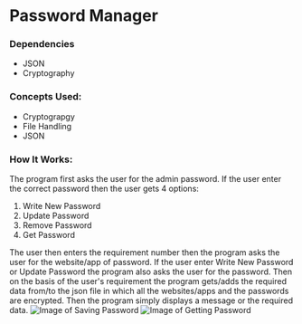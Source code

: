 # Password Manager


### Dependencies
  - JSON
  - Cryptography

### Concepts Used:
  - Cryptograpgy
  - File Handling
  - JSON

### How It Works:
The program first asks the user for the admin password. If the user enter the correct password then the user gets 4 options:
1)  Write New Password
2)  Update Password
3)  Remove Password
4)  Get Password

The user then enters the requirement number then the program asks the user for the website/app of password. If the user enter Write New Password or Update Password the program also asks the user for the password. Then on the basis of the user's requirement the program gets/adds the required data from/to the json file in which all the websites/apps and the passwords are encrypted. Then the program simply displays a message or the required data.
![Image of Saving Password](https://raw.githubusercontent.com/adityashai925/Password-Manager/master/Project-Images/saving-password.png)
![Image of Getting Password](https://raw.githubusercontent.com/adityashai925/Password-Manager/master/Project-Images/getting-password.png)
